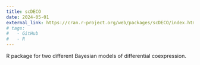 ```yaml
---
title: scDECO
date: 2024-05-01
external_link: https://cran.r-project.org/web/packages/scDECO/index.html
# tags:
#   - GitHub
#   - R
---
```


R package for two different Bayesian models of differential coexpression.

<!--more-->
